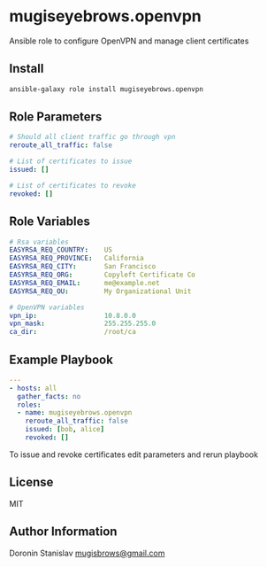 mugiseyebrows.openvpn
=====================

Ansible role to configure OpenVPN and manage client certificates

Install
-------

```bash
ansible-galaxy role install mugiseyebrows.openvpn
```

Role Parameters
---------------

```yaml
# Should all client traffic go through vpn
reroute_all_traffic: false

# List of certificates to issue
issued: []

# List of certificates to revoke
revoked: []
```

Role Variables
---------------

```yaml
# Rsa variables
EASYRSA_REQ_COUNTRY:    US
EASYRSA_REQ_PROVINCE:   California
EASYRSA_REQ_CITY:       San Francisco
EASYRSA_REQ_ORG:        Copyleft Certificate Co
EASYRSA_REQ_EMAIL:      me@example.net
EASYRSA_REQ_OU:         My Organizational Unit

# OpenVPN variables
vpn_ip:                 10.8.0.0
vpn_mask:               255.255.255.0
ca_dir:                 /root/ca
```

Example Playbook
----------------

```yaml
---
- hosts: all
  gather_facts: no
  roles:
  - name: mugiseyebrows.openvpn
    reroute_all_traffic: false
    issued: [bob, alice]
    revoked: []
```

To issue and revoke certificates edit parameters and rerun playbook

License
-------

MIT

Author Information
------------------

Doronin Stanislav <mugisbrows@gmail.com>
